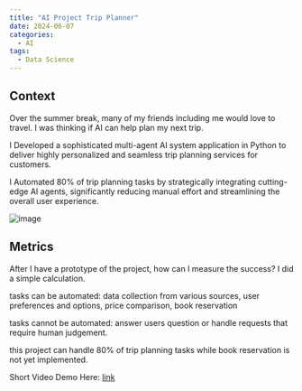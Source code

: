 ```yaml
---
title: "AI Project Trip Planner"
date: 2024-06-07
categories:
  - AI
tags:
  - Data Science
---
```


## Context
Over the summer break, many of my friends including me would love to travel. I was thinking if AI can help plan my next trip.

I Developed a sophisticated multi-agent AI system application in Python to deliver highly personalized and
seamless trip planning services for customers.

I Automated 80% of trip planning tasks by strategically integrating cutting-edge AI agents, significantly reducing
manual effort and streamlining the overall user experience.

![image](https://github.com/user-attachments/assets/4a7cbc8e-7d72-4215-ba9a-08c3b9481b39)


## Metrics
After I have a prototype of the project, how can I measure the success? I did a simple calculation.

tasks can be automated: data collection from various sources, user preferences and options, price comparison, book reservation

tasks cannot be automated: answer users question or handle requests that require human judgement.

this project can handle 80% of trip planning tasks while book reservation is not yet implemented.


Short Video Demo Here: [link](https://github.com/weibb123/crewAI_trip_planner)
